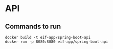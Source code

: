 # API

## Commands to run
```
docker build -t eif-app/spring-boot-api
docker run -p 8080:8080 eif-app/spring-boot-api
```

